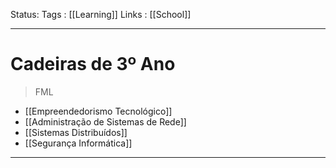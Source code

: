 Status:
Tags : [[Learning]]
Links : [[School]]
___
# Cadeiras de 3º Ano
> FML

- [[Empreendedorismo Tecnológico]]
- [[Administração de Sistemas de Rede]]
- [[Sistemas Distribuídos]]
- [[Segurança Informática]]

___
